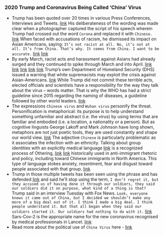 ### 2020 Trump and Coronavirus Being Called ‘China’ Virus
- Trump has been quoted over 20 times in various Press Conferences, Interviews and Tweets. [link](https://factba.se/search\#Chinese%2Bvirus) His deliberateness of the wording was made clear when a photographer captured the script of his speech wherein Trump had crossed out the word `Corona` and replaced it with `Chinese.` [link](https://www.washingtonpost.com/nation/2020/03/20/coronavirus-trump-chinese-virus/) When faced with accusations of racism, he dismissed its impact on Asian Americans, saying: `It’s not racist at all. No, it’s not at all. It’s from China. That’s why. It comes from China. I want to be accurate.` [link](https://youtu.be/JgDcS-ZBH0k?t=1417) [link](https://factba.se/transcript/donald-trump-press-conference-coronavirus-briefing-march-18-2020)
- By early March, racist acts and harassment against Asians had already surged and they continued to spike through March and into April. [link](https://time.com/5797836/coronavirus-racism-stereotypes-attacks/) [link](https://www.nbcnews.com/news/asian-america/asian-americans-report-nearly-500-racist-acts-over-last-week-n1169821) [link](https://bedfordandbowery.com/2020/03/chinese-businesses-victimized-by-crime-believe-coronavirus-is-to-blame/) [link](https://www.nytimes.com/2020/03/23/us/chinese-coronavirus-racist-attacks.html) [link](https://www.npr.org/2020/03/25/821591155/the-coronavirus-crisis-is-sparking-harassment-of-asian-americans) Trump’s own Department of Homeland Security (DHS) issued a warning that white supremacists may exploit the crisis against Asian-Americans. [link](https://abcnews.go.com/Politics/homeland-security-warns-terrorists-exploit-covid-19-pandemic/story?id=69770582) While Trump did not commit these terrible acts, elected officials and scientists have a responsibility for the way they talk about the virus – words matter. That is why the WHO has had a strict guideline since 2015 regarding the naming of diseases, a guideline followed by other world leaders. [link](https://apps.who.int/iris/bitstream/handle/10665/163636/WHO_HSE_FOS_15.1_eng.pdf)
- The expressions `Chinese virus` and `Wuhan virus` personify the threat. Personification is metaphorical: its purpose is to help understand something unfamiliar and abstract (i.e. the virus) by using terms that are familiar and embodied (i.e. a location, a nationality or a person). But as cognitive linguists George Lakoff and Mark Johnson have long shown, metaphors are not just poetic tools, they are used constantly and shape our world view. [link](https://www.press.uchicago.edu/ucp/books/book/chicago/M/bo3637992.html) The adjective `Chinese` is particularly problematic as it associates the infection with an ethnicity. Talking about group identities with an explicitly medical language [link](https://www.ncbi.nlm.nih.gov/pmc/articles/PMC2690128/) is a recognized process of Othering, [link](https://tidsskrift.dk/qual/article/view/5510) [link](https://books.google.fr/books?hl=en&lr=&id=aB6pAgAAQBAJ&oi=fnd&pg=PT306&dq=othering+identity+) historically used in anti-immigrant rhetoric and policy, including toward Chinese immigrants in North America. This type of language stokes anxiety, resentment, fear and disgust toward people associated with that group. [link](https://theconversation.com/donald-trumps-chinese-virus-the-politics-of-naming-136796)
- Trump in those multiple tweets has been seen using the phrase and has defended [link](https://www.youtube.com/watch?v=7zatCqqRY_I) and said he’ll stop using the term, `I don’t regret it, but they accused us of having done it through our soldiers, they said our soldiers did it on purpose, what kind of a thing is that?` Trump said in an interview Tuesday with Fox News. `Look, everyone knows it came out of China, but I decided we shouldn’t make any more of a big deal out of it. I think I made a big deal. I think people understand it. But that all began when they said our soldiers started it. Our soldiers had nothing to do with it.` [link](https://www.bloomberg.com/news/articles/2020-03-25/trump-says-he-ll-stop-using-chinese-virus-easing-blame-game) Sars-Cov-2 is the appropriate name for the new coronavirus recognised by medical professionals in Lancet. [link](https://www.thelancet.com/journals/lancet/article/PIIS0140-6736(20)30557-2/fulltext)
- Read more about the political use of `China Virus` here - [link](https://theconversation.com/donald-trumps-chinese-virus-the-politics-of-naming-136796)